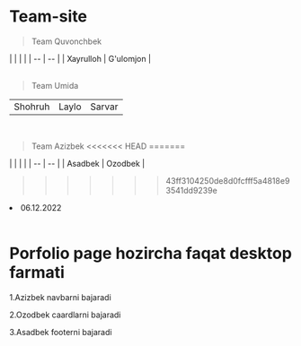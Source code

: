 # Team-site


>Team Quvonchbek


|   |  |  |
|  --    | -- | 
| Xayrulloh | G'ulomjon |  
<br>

>Team Umida


|   |  |  |
|  --    | -- |  --|
| Shohruh | Laylo |  Sarvar |
<br>

>Team Azizbek
<<<<<<< HEAD
=======


|   |  |  |
|  --    | -- | 
| Asadbek | Ozodbek |  
>>>>>>> 43ff3104250de8d0fcfff5a4818e93541dd9239e
<li>06.12.2022</li>
<br>
<h1>Porfolio page hozircha faqat desktop farmati</h1>
<p>1.Azizbek navbarni bajaradi</p>
<p>2.Ozodbek caardlarni bajaradi</p>
<p>3.Asadbek footerni bajaradi</p>


